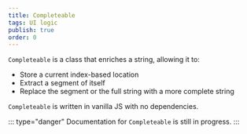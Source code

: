 ```yaml
---
title: Completeable
tags: UI logic
publish: true
order: 0
---
```


`Completeable` is a class that enriches a string, allowing it to:
  - Store a current index-based location
  - Extract a segment of itself
  - Replace the segment or the full string with a more complete string

`Completeable` is written in vanilla JS with no dependencies.

::: type="danger"
Documentation for `Completeable` is still in progress.
:::


<!-- :::
## Construct a Completeable instance
:::

To construct a Completeable instance (Object), use the Completeable constructor, which takes two parameters:

:::

| Parameter | Type | Required | Description |
| --- | --- | --- | --- |
| `string` | String | yes | Passes the string that will be made completable. |
| `options` | Object | no | Passes options for the Completeable instance. See the [Completeable constructor options](#Completeable-constructor-options) section for more guidance. |

:::


:::
```js
const instance = new Completeable(string[, options])
```
:::


:::
### Completeable constructor options
:::

:::
| Option | Type | Default | Description | Parameters | Return value |
| --- | --- | --- | --- | --- | --- |
| `segmentsFromDivider` | Boolean | `false` | <p>`true` when the Completeable instance should start from a divider (for example, the space between words) while extracting a segment, and `false` when it should start from the very beginning of the string.</p><p>See the [How the Completeable instance extracts segments](#How-the-Completeable-instance-extracts-segments) section for more info.</p> | N/A | N/A |
| `segmentsToLocation` | Boolean | `false` | <p>`true` when the Completeable instance should stop at the current location while extracting a segment, and `false` when it should stop at the very end of the string.</p><p>See the [How the Completeable instance extracts segments](#How-the-Completeable-instance-extracts-segments) section for more info.</p> | N/A | N/A |
| `divider` | RegExp | `/\s/` | <p>Tells the Completeable instance how segments of the string are divided. Has no effect when <code>segmentsFromDivider</code> is <code>false</code>.</p><p>See the [How the Completeable instance extracts segments](#How-the-Completeable-instance-extracts-segments) section for more info.</p> | N/A | N/A |
| `onComplete(completedString, instance)` | Function | <p>For more guidance, see the [How the Completeable instance completes strings and computes new locations](#How-the-Completeable-instance-completes-strings-and-computes-new-locations) section.</p> | <p>Called by Completeable after completing the string.</p><p>For more guidance, see the [How the Completeable instance completes strings and computes new locations](#How-the-Completeable-instance-completes-strings-and-computes-new-locations) section.</p> | The completed string (String) and the Completeable instance (Object). | N/A |
| `onLocate(newLocation, instance)` | Function | <p>For more guidance, see the [How the Completeable instance completes strings and computes new locations](#How-the-Completeable-instance-completes-strings-and-computes-new-locations) section.</p> | <p>Called by Completeable after completing the string.</p><p>For more guidance, see the [How the Completeable instance completes strings and computes new locations](#How-the-Completeable-instance-completes-strings-and-computes-new-locations) section.</p> | The new location (Number) and the Completeable instance (Object). | N/A |
:::


:::
## Access state and methods
:::

The constructed Completeable instance is an Object, and state and methods can be accessed via its properties:


:::
| Property | Type | Description | Parameters | Return value |
| --- | --- | --- | --- | --- |
| `string` | String | A shallow copy of the string passed to the Completeable constructor | N/A | N/A |
| `location` | Number | <p>The current index-based location in the <code>string</code>.</p><p>See the [How the Completeable instance extracts segments](#How-the-Completeable-instance-extracts-segments) section and the [How the Completeable instance completes strings and computes new locations](#How-the-Completeable-instance-completes-strings-and-computes-new-locations) section for more info.</p> | N/A | N/A |
| `segment` | Getter | Extracts and returns a segment of `string`. See the [How the Completeable instance extracts segments](#How-the-Completeable-instance-extracts-segments) section for more info. | N/A | An extracted segment of `string` (String) |
| `setString(newString)` | Function | Sets the Completeable instance's `string` | The new `string` (String) | The Completeable instance (`this`) |
| `setLocation(location)` | Function | <p>Sets the location from which the Completeable instance will start extracting segments.</p><p>See the [How the Completeable instance extracts segments](#How-the-Completeable-instance-extracts-segments) section and the [How the Completeable instance completes strings and computes new locations](#How-the-Completeable-instance-completes-strings-and-computes-new-locations) section for more info.</p>  | The new `location` (Number) | The Completeable instance (`this`) |
| `complete(completion, options)` |  | <p>Completes the string, replacing <code>segment</code> with a completion/replacement, and computes a new location based on the <code>options</code>.</p><p>For more guidance on the `complete` method, see the [How the Completeable instance completes strings and computes new locations](#How-the-Completeable-instance-completes-strings-and-computes-new-locations) section.</p> | The completion/replacement (String) | The Completeable instance (`this`) |
:::


:::
### How the Completeable instance extracts segments
:::

The Completeable instance [slices](https://developer.mozilla.org/en-US/docs/Web/JavaScript/Reference/Global_Objects/String/slice) the `string` in order to extract a segment. The starting location of the slice differs based on the `segmentsFromDivider` option, and the ending location of the slice differs based on the `segmentsToLocation` option.

The tables below have a full breakdowns:

:::
| When `segmentsFromDivider` is... | `segment` start is... |
| --- | --- |
| `false` | The beginning of the `string` |
| `true` | The index-based location of the previous character(s) matching the regular expression passed to the `divider` option, or `-1` if no matches are found. |
:::

:::
| When `segmentsToLocation` is... | `segment` end is... |
| --- | --- |
| `false` | The end of the `string` |
| `true` | The current `location` |
:::

The sliced `string` becomes the new `segment`.

::: type="info"
`segment` is computed each time it is accessed, using a getter.
:::


:::
### How the Completeable instance completes strings and computes new locations
:::

In general, whenever the `complete` method is called, the Completeable instance completes the string and computes a new location, then, in this exact order:
1. Calls your `onComplete` function, passing the completed string as the first argument and itself (i.e. `this`) as the second argument.
2. Calls your `onLocate` function, passing the new location as the first argument and itself (i.e. `this`) as the second argument.

The default `onComplete` and `onLocate` functions, shown below, set `string` to the completed string and `location` to the new location each time you call `complete`:

:::

```js
/*
 * Default onComplete function for Completeable
 */
(completedString, instance) => instance.setString(completedString)

/*
 * Default onLocate function for Completeable
 */
(newLocation, instance) => instance.setLocation(newLocation)
```

:::


When the Completeable instance's `complete` method is called, passing a `completion` as the first parameter, Completeable will create a completed version of the `string` and will compute a new value for `location`.

The completed string is a new version of the instance's `string`, with its `segment` replaced by the `completion`. After completing the `string`, the `complete` method calls your `onComplete` function, passing the completed string as the first argument.

The new value for `location` is computed based on the `locatesAfterCompletion` option, passed using the `complete` function's `options` argument:

:::

```js
completable.complete('my completion', { locatesAfterCompletion: true })
```

:::

`locatesAfterCompletion` defaults to `true`.

When `locatesAfterCompletion` is `true`, the new location will be the the index-based location just after the end of the `completion`. This is equal to the length of any text before the `segment` plus the length of the `completion`. But, when `locatesAfterCompletion` is `false`, the new location will be equal to the old location.

After computing the new location, the `complete` method calls your `onLocate` function, passing the new location as the first argument.

::: type="info"
Note that `complete` does not set `string` or `location` to the new values, but you can do so using `setString` and `setLocation`.
::: -->
